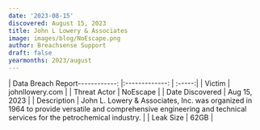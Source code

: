 ```yaml
---
date: '2023-08-15'
discovered: August 15, 2023
title: John L Lowery & Associates
image: images/blog/NoEscape.png
author: Breachsense Support
draft: false
yearmonths: 2023/august
---
```


| Data Breach Report------------:     |:-------------:    | :-----:|
| Victim      | johnllowery.com      | 
| Threat Actor      | NoEscape      | 
| Date Discovered      | Aug 15, 2023      | 
| Description      | John L. Lowery & Associates, Inc. was organized in 1964 to provide versatile and comprehensive engineering and technical services for the petrochemical industry.      | 
| Leak Size      | 62GB      | 

